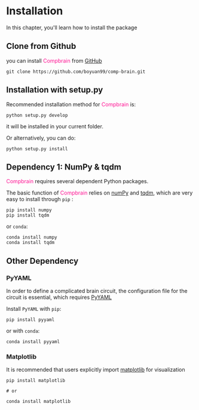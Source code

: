 # Installation

In this chapter, you'll learn how to install the package

## Clone from Github

you can install <font color=deeppink>Compbrain</font> from [GitHub](https://github.com/boyuan99/comp-brain)

```
git clone https://github.com/boyuan99/comp-brain.git
```



## Installation with setup.py

Recommended installation method for <font color=deeppink>Compbrain</font> is:

```shell
python setup.py develop
```

it will be installed in your current folder.

Or alternatively, you can do:

```
python setup.py install
```

## Dependency 1: NumPy & tqdm

<font color=deeppink>Compbrain</font> requires several dependent Python packages.

The basic function of <font color=deeppink>Compbrain</font> relies on [numPy](https://numpy.org/) and [tqdm](https://github.com/tqdm/tqdm), which are very easy to install through `pip` :

```
pip install numpy
pip install tqdm
```

or `conda`:

```
conda install numpy
conda install tqdm
```



## Other Dependency

### PyYAML

In order to define a complicated brain circuit, the configuration file for the circuit is essential, which requires [PyYAML](https://pyyaml.org/)

Install `PyYAML` with `pip`:

```
pip install pyyaml
```

or with `conda`:

``` 
conda install pyyaml
```



### Matplotlib

It is recommended that users explicitly import [matplotlib](https://matplotlib.org/) for visualization

```
pip install matplotlib

# or 

conda install matplotlib
```

